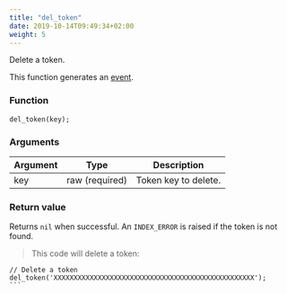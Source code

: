 ```yaml
---
title: "del_token"
date: 2019-10-14T09:49:34+02:00
weight: 5
---
```


Delete a token.

This function generates an [event](../../events).

### Function
`del_token(key);`

### Arguments
Argument | Type | Description
-------- | ---- | -----------
key | raw (required) | Token key to delete.

### Return value
Returns `nil` when successful. An `INDEX_ERROR` is raised if the token is not found.

> This code will delete a token:

``````thingsdb,syntax_only,@t
// Delete a token
del_token('XXXXXXXXXXXXXXXXXXXXXXXXXXXXXXXXXXXXXXXXXXXXXXXXXX');
```
